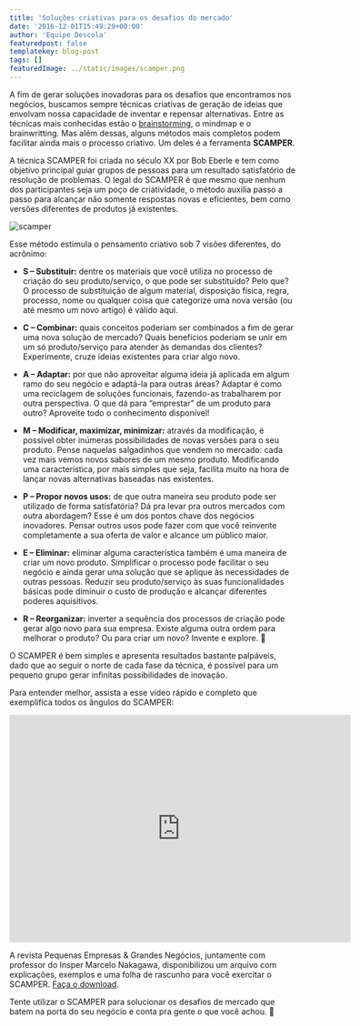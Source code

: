 ```yaml
---
title: 'Soluções criativas para os desafios do mercado'
date: '2016-12-01T15:49:29+00:00'
author: 'Equipe Descola'
featuredpost: false
templatekey: blog-post
tags: []
featuredImage: ../static/images/scamper.png
---
```


A fim de gerar soluções inovadoras para os desafios que encontramos nos negócios, buscamos sempre técnicas criativas de geração de ideias que envolvam nossa capacidade de inventar e repensar alternativas. Entre as técnicas mais conhecidas estão o [brainstorming](https://descola.org/drops/06-maneiras-de-manter-a-criatividade-dentro-de-nos/), o mindmap e o brainwritting. Mas além dessas, alguns métodos mais completos podem facilitar ainda mais o processo criativo. Um deles é a ferramenta **SCAMPER**.

A técnica SCAMPER foi criada no século XX por Bob Eberle e tem como objetivo principal guiar grupos de pessoas para um resultado satisfatório de resolução de problemas. O legal do SCAMPER é que mesmo que nenhum dos participantes seja um poço de criatividade, o método auxilia passo a passo para alcançar não somente respostas novas e eficientes, bem como versões diferentes de produtos já existentes.

![scamper](https://descola.org/drops/wp-content/uploads/2016/11/SCAMPER.jpg)

Esse método estimula o pensamento criativo sob 7 visões diferentes, do acrônimo:

- **S – Substituir:** dentre os materiais que você utiliza no processo de criação do seu produto/serviço, o que pode ser substituído? Pelo que? O processo de substituição de algum material, disposição física, regra, processo, nome ou qualquer coisa que categorize uma nova versão (ou até mesmo um novo artigo) é válido aqui.

- **C – Combinar:** quais conceitos poderiam ser combinados a fim de gerar uma nova solução de mercado? Quais benefícios poderiam se unir em um só produto/serviço para atender às demandas dos clientes? Experimente, cruze ideias existentes para criar algo novo.

- **A – Adaptar:** por que não aproveitar alguma ideia já aplicada em algum ramo do seu negócio e adaptá-la para outras áreas? Adaptar é como uma reciclagem de soluções funcionais, fazendo-as trabalharem por outra perspectiva. O que dá para “emprestar” de um produto para outro? Aproveite todo o conhecimento disponível!

- **M – Modificar, maximizar, minimizar:** através da modificação, é possível obter inúmeras possibilidades de novas versões para o seu produto. Pense naquelas salgadinhos que vendem no mercado: cada vez mais vemos novos sabores de um mesmo produto. Modificando uma característica, por mais simples que seja, facilita muito na hora de lançar novas alternativas baseadas nas existentes.

- **P – Propor novos usos:** de que outra maneira seu produto pode ser utilizado de forma satisfatória? Dá pra levar pra outros mercados com outra abordagem? Esse é um dos pontos chave dos negócios inovadores. Pensar outros usos pode fazer com que você reinvente completamente a sua oferta de valor e alcance um público maior.

- **E – Eliminar:** eliminar alguma característica também é uma maneira de criar um novo produto. Simplificar o processo pode facilitar o seu negócio e ainda gerar uma solução que se aplique às necessidades de outras pessoas. Reduzir seu produto/serviço às suas funcionalidades básicas pode diminuir o custo de produção e alcançar diferentes poderes aquisitivos.

- **R – Reorganizar:** inverter a sequência dos processos de criação pode gerar algo novo para sua empresa. Existe alguma outra ordem para melhorar o produto? Ou para criar um novo? Invente e explore. 🙂

O SCAMPER é bem simples e apresenta resultados bastante palpáveis, dado que ao seguir o norte de cada fase da técnica, é possível para um pequeno grupo gerar infinitas possibilidades de inovação.

Para entender melhor, assista a esse vídeo rápido e completo que exemplifica todos os ângulos do SCAMPER:

<iframe allowfullscreen="allowfullscreen" frameborder="0" height="400" loading="lazy" src="https://www.youtube.com/embed/G8w0rJhztJ4" width="600"></iframe>

A revista Pequenas Empresas &amp; Grandes Negócios, juntamente com professor do Insper Marcelo Nakagawa, disponibilizou um arquivo com explicações, exemplos e uma folha de rascunho para você exercitar o SCAMPER. [Faça o download](http://cms-empreenda.s3.amazonaws.com/empreenda/files_static/arquivos/2012/05/18/ME_Layout_das_Ferramentas_SCAMPER.pdf).

Tente utilizar o SCAMPER para solucionar os desafios de mercado que batem na porta do seu negócio e conta pra gente o que você achou. 🙂
